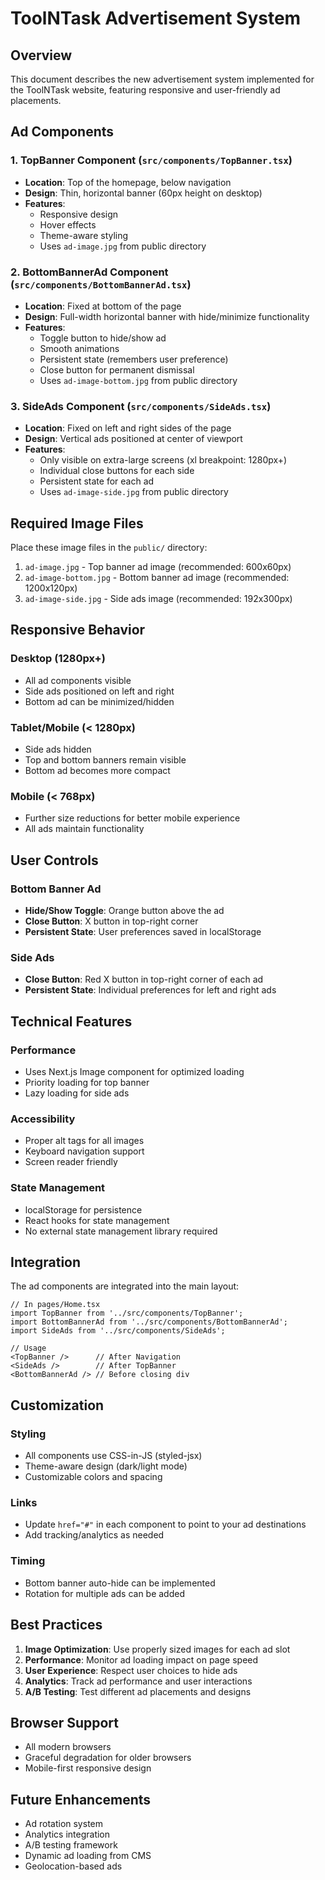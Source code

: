 # ToolNTask Advertisement System

## Overview
This document describes the new advertisement system implemented for the ToolNTask website, featuring responsive and user-friendly ad placements.

## Ad Components

### 1. TopBanner Component (`src/components/TopBanner.tsx`)
- **Location**: Top of the homepage, below navigation
- **Design**: Thin, horizontal banner (60px height on desktop)
- **Features**: 
  - Responsive design
  - Hover effects
  - Theme-aware styling
  - Uses `ad-image.jpg` from public directory

### 2. BottomBannerAd Component (`src/components/BottomBannerAd.tsx`)
- **Location**: Fixed at bottom of the page
- **Design**: Full-width horizontal banner with hide/minimize functionality
- **Features**:
  - Toggle button to hide/show ad
  - Smooth animations
  - Persistent state (remembers user preference)
  - Close button for permanent dismissal
  - Uses `ad-image-bottom.jpg` from public directory

### 3. SideAds Component (`src/components/SideAds.tsx`)
- **Location**: Fixed on left and right sides of the page
- **Design**: Vertical ads positioned at center of viewport
- **Features**:
  - Only visible on extra-large screens (xl breakpoint: 1280px+)
  - Individual close buttons for each side
  - Persistent state for each ad
  - Uses `ad-image-side.jpg` from public directory

## Required Image Files
Place these image files in the `public/` directory:

1. `ad-image.jpg` - Top banner ad image (recommended: 600x60px)
2. `ad-image-bottom.jpg` - Bottom banner ad image (recommended: 1200x120px)
3. `ad-image-side.jpg` - Side ads image (recommended: 192x300px)

## Responsive Behavior

### Desktop (1280px+)
- All ad components visible
- Side ads positioned on left and right
- Bottom ad can be minimized/hidden

### Tablet/Mobile (< 1280px)
- Side ads hidden
- Top and bottom banners remain visible
- Bottom ad becomes more compact

### Mobile (< 768px)
- Further size reductions for better mobile experience
- All ads maintain functionality

## User Controls

### Bottom Banner Ad
- **Hide/Show Toggle**: Orange button above the ad
- **Close Button**: X button in top-right corner
- **Persistent State**: User preferences saved in localStorage

### Side Ads
- **Close Button**: Red X button in top-right corner of each ad
- **Persistent State**: Individual preferences for left and right ads

## Technical Features

### Performance
- Uses Next.js Image component for optimized loading
- Priority loading for top banner
- Lazy loading for side ads

### Accessibility
- Proper alt tags for all images
- Keyboard navigation support
- Screen reader friendly

### State Management
- localStorage for persistence
- React hooks for state management
- No external state management library required

## Integration

The ad components are integrated into the main layout:

```tsx
// In pages/Home.tsx
import TopBanner from '../src/components/TopBanner';
import BottomBannerAd from '../src/components/BottomBannerAd';
import SideAds from '../src/components/SideAds';

// Usage
<TopBanner />      // After Navigation
<SideAds />        // After TopBanner
<BottomBannerAd /> // Before closing div
```

## Customization

### Styling
- All components use CSS-in-JS (styled-jsx)
- Theme-aware design (dark/light mode)
- Customizable colors and spacing

### Links
- Update `href="#"` in each component to point to your ad destinations
- Add tracking/analytics as needed

### Timing
- Bottom banner auto-hide can be implemented
- Rotation for multiple ads can be added

## Best Practices

1. **Image Optimization**: Use properly sized images for each ad slot
2. **Performance**: Monitor ad loading impact on page speed
3. **User Experience**: Respect user choices to hide ads
4. **Analytics**: Track ad performance and user interactions
5. **A/B Testing**: Test different ad placements and designs

## Browser Support
- All modern browsers
- Graceful degradation for older browsers
- Mobile-first responsive design

## Future Enhancements
- Ad rotation system
- Analytics integration
- A/B testing framework
- Dynamic ad loading from CMS
- Geolocation-based ads
